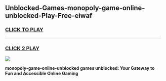 
## Unblocked-Games-monopoly-game-online-unblocked-Play-Free-eiwaf
<h3>
<a href="https://premium76.site?title=monopoly-game-online-unblocked&ref=19M">CLICK TO PLAY</a></h3>
<hr>

<h3>
<a href="https://premium76.site?title=monopoly-game-online-unblocked&ref=19M">CLICK 2 PLAY</a>
  
</h3>

<a href="https://premium76.site?title=monopoly-game-online-unblocked&ref=19M"><img src="https://clearcache.store/games.png"></a>


**monopoly-game-online-unblocked games unblocked: Your Gateway to Fun and Accessible Online Gaming**

